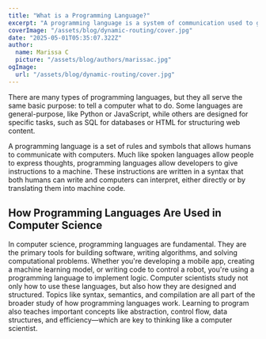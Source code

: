 ```yaml
---
title: "What is a Programming Language?"
excerpt: "A programming language is a system of communication used to give instructions to a computer. It provides a structured way to write commands that a machine can understand and execute. In computer science, programming languages are essential tools for creating software, solving problems, and expressing algorithms. They allow developers to build everything from websites and apps to artificial intelligence and data analysis systems."
coverImage: "/assets/blog/dynamic-routing/cover.jpg"
date: "2025-05-01T05:35:07.322Z"
author:
  name: Marissa C
  picture: "/assets/blog/authors/marissac.jpg"
ogImage:
  url: "/assets/blog/dynamic-routing/cover.jpg"
---
```


There are many types of programming languages, but they all serve the same basic purpose: to tell a computer what to do. Some languages are general-purpose, like Python or JavaScript, while others are designed for specific tasks, such as SQL for databases or HTML for structuring web content.

A programming language is a set of rules and symbols that allows humans to communicate with computers. Much like spoken languages allow people to express thoughts, programming languages allow developers to give instructions to a machine. These instructions are written in a syntax that both humans can write and computers can interpret, either directly or by translating them into machine code.

## How Programming Languages Are Used in Computer Science

In computer science, programming languages are fundamental. They are the primary tools for building software, writing algorithms, and solving computational problems. Whether you're developing a mobile app, creating a machine learning model, or writing code to control a robot, you're using a programming language to implement logic. Computer scientists study not only how to use these languages, but also how they are designed and structured. Topics like syntax, semantics, and compilation are all part of the broader study of how programming languages work. Learning to program also teaches important concepts like abstraction, control flow, data structures, and efficiency—which are key to thinking like a computer scientist.
